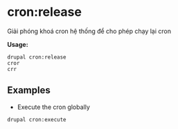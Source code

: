 # cron:release
Giải phóng khoá cron hệ thống để cho phép chạy lại cron

**Usage:**
```
drupal cron:release
cror
crr
```

## Examples
* Execute the cron globally
```
drupal cron:execute
```
